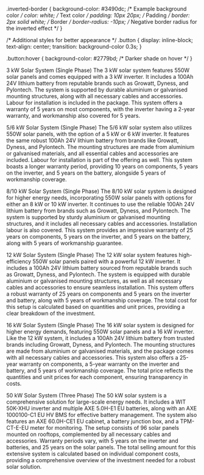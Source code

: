 .inverted-border {
    background-color: #3490dc; /* Example background color */
    color: white; /* Text color */
    padding: 10px 20px; /* Padding */
    border: 2px solid white; /* Border */
    border-radius: -10px; /* Negative border radius for the inverted effect */
}

/* Additional styles for better appearance */
.button {
    display: inline-block;
    text-align: center;
    transition: background-color 0.3s;
}

.button:hover {
    background-color: #2779bd; /* Darker shade on hover */
}



3 kW Solar System (Single Phase)
The 3 kW solar system features 550W solar panels and comes equipped with a 3 kW inverter. It includes a 100Ah 24V lithium battery from reputable brands such as Growatt, Dyness, and Pylontech. The system is supported by durable aluminium or galvanised mounting structures, along with all necessary cables and accessories. Labour for installation is included in the package. This system offers a warranty of 5 years on most components, with the inverter having a 2-year warranty, and workmanship also covered for 5 years.

5/6 kW Solar System (Single Phase)
The 5/6 kW solar system also utilizes 550W solar panels, with the option of a 5 kW or 6 kW inverter. It features the same robust 100Ah 24V lithium battery from brands like Growatt, Dyness, and Pylontech. The mounting structures are made from aluminium or galvanised materials, and all essential cables and accessories are included. Labour for installation is part of the offering as well. This system boasts a longer warranty period, providing 10 years on components, 5 years on the inverter, and 5 years on the battery, alongside 5 years of workmanship coverage.

8/10 kW Solar System (Single Phase)
The 8/10 kW solar system is designed for higher energy needs, incorporating 550W solar panels with options for either an 8 kW or 10 kW inverter. It continues to use the reliable 100Ah 24V lithium battery from brands such as Growatt, Dyness, and Pylontech. The system is supported by sturdy aluminium or galvanised mounting structures, and it includes all necessary cables and accessories. Installation labour is also covered. This system provides an impressive warranty of 25 years on components, 5 years on the inverter, and 5 years on the battery, along with 5 years of workmanship guarantee.

12 kW Solar System (Single Phase)
The 12 kW solar system features high-efficiency 550W solar panels paired with a powerful 12 kW inverter. It includes a 100Ah 24V lithium battery sourced from reputable brands such as Growatt, Dyness, and Pylontech. The system is equipped with durable aluminium or galvanised mounting structures, as well as all necessary cables and accessories to ensure seamless installation. This system offers a robust warranty of 25 years on components and 5 years on the inverter and battery, along with 5 years of workmanship coverage. The total cost for this setup is calculated based on quantities and unit prices, providing a clear breakdown of the investment.

16 kW Solar System (Single Phase)
The 16 kW solar system is designed for higher energy demands, featuring 550W solar panels and a 16 kW inverter. Like the 12 kW system, it includes a 100Ah 24V lithium battery from trusted brands including Growatt, Dyness, and Pylontech. The mounting structures are made from aluminium or galvanised materials, and the package comes with all necessary cables and accessories. This system also offers a 25-year warranty on components, a 5-year warranty on the inverter and battery, and 5 years of workmanship coverage. The total price reflects the quantities and unit prices for each component, ensuring transparency in costs.

50 kW Solar System (Three Phase)
The 50 kW solar system is a comprehensive solution for large-scale energy needs. It includes a WIT 50K-XHU inverter and multiple AXE 5.0H-E1 EU batteries, along with an AXE 1000100-C1 EU HV BMS for effective battery management. The system also features an AXE 60.0H-CE1 EU cabinet, a battery junction box, and a TPM-CT-E-EU meter for monitoring. The setup consists of 96 solar panels mounted on rooftops, complemented by all necessary cables and accessories. Warranty periods vary, with 5 years on the inverter and batteries, and 25 years on the solar panels. The total selling amount for this extensive system is calculated based on individual component costs, providing a comprehensive overview of the investment needed for a robust solar solution.